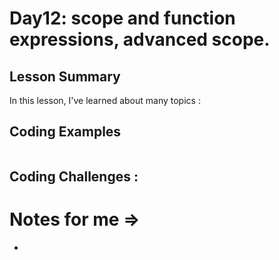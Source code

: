 # Day12: scope and function expressions, advanced scope.


## Lesson Summary
In this lesson, I've learned about many topics :

## Coding Examples
```javascript

```

## Coding Challenges :



#  Notes for me => 
- 
